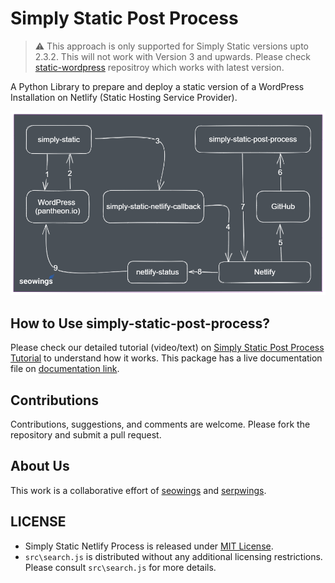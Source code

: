 # Simply Static Post Process

> :warning: This approach is only supported for Simply Static versions upto 2.3.2. This will not work with Version 3 and upwards. Please check [static-wordpress](https://github.com/serpwings/static-wordpress) repositroy which works with latest version. 


A Python Library to prepare and deploy a static version of a WordPress Installation on Netlify (Static Hosting Service Provider). 


![pyrobotstx feature image](docs/img/simply-static-netlify-deploy-workflow.png)



## How to Use simply-static-post-process?
Please check our detailed tutorial (video/text) on <a href="https://www.seowings.org/simply-static-tutorial/" target="_blank">Simply Static Post Process Tutorial</a> to understand how it works. This package has a live documentation file on <a href="https://simply-static.netlify.app" target="_blank">documentation link</a>.

## Contributions

Contributions, suggestions, and comments are welcome. Please fork the repository and submit a pull request.


## About Us

This work is a collaborative effort of <a href="https://seowings.org/" target="_blank">seowings</a> and <a href="https://serpwings.com/" target="_blank">serpwings</a>.


## LICENSE

- Simply Static Netlify Process is released under [MIT License](https://github.com/serpwings/simply-static-post-process/blob/master/LICENSE). 
- ``src\search.js`` is distributed without any additional licensing restrictions. Please consult ``src\search.js`` for more details.

